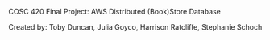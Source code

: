 COSC 420 Final Project: AWS Distributed (Book)Store Database

Created by: Toby Duncan, Julia Goyco, Harrison Ratcliffe, Stephanie Schoch
